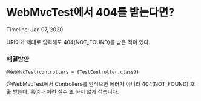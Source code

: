 # WebMvcTest에서 404를 받는다면?

Timeline: Jan 07, 2020

URI이가 제대로 입력해도 404(NOT_FOUND)를 받은 적이 있다.

### 해결방안

    @WebMvcTest(controllers = {TestController.class})

@WebMvcTest에서 Controllers를 안적으면 에러가 아니라 404(NOT_FOUND) 호출 받는다.
혹여나 이런 실수 또 하지 않게 적습니다.
